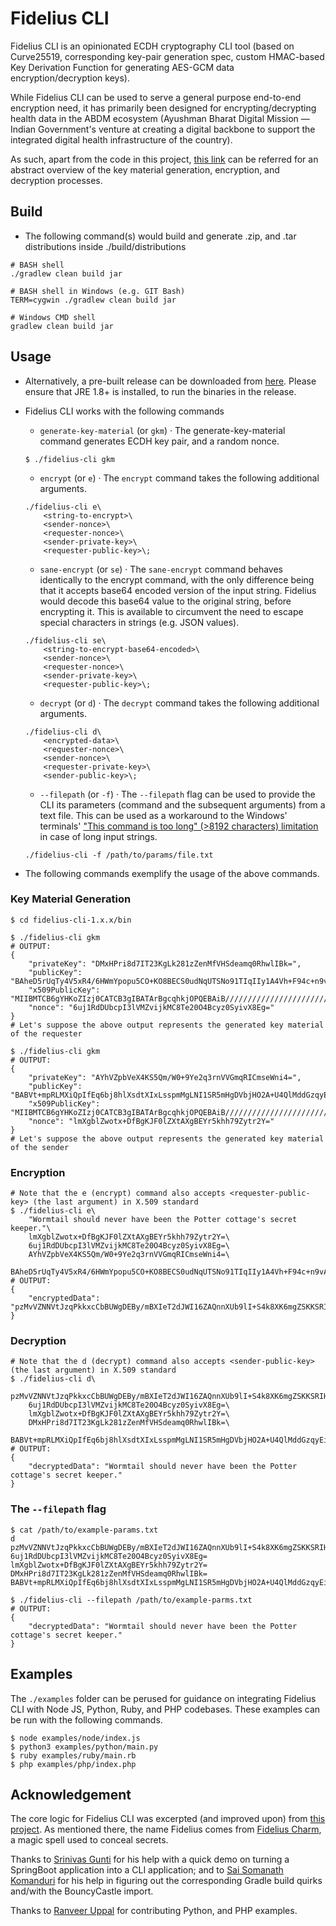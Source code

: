 # Fidelius CLI

Fidelius CLI is an opinionated ECDH cryptography CLI tool (based on Curve25519, corresponding key-pair generation spec, custom HMAC-based Key Derivation Function for generating AES-GCM data encryption/decryption keys).

While Fidelius CLI can be used to serve a general purpose end-to-end encryption need, it has primarily been designed for encrypting/decrypting health data in the ABDM ecosystem (Ayushman Bharat Digital Mission — Indian Government's venture at creating a digital backbone to support the integrated digital health infrastructure of the country).

As such, apart from the code in this project, [this link](https://sandbox.abdm.gov.in/docs/data_encrypt_decrypt) can be referred for an abstract overview of the key material generation, encryption, and decryption processes.

## Build

-   The following command(s) would build and generate .zip, and .tar distributions inside ./build/distributions

```
# BASH shell
./gradlew clean build jar

# BASH shell in Windows (e.g. GIT Bash)
TERM=cygwin ./gradlew clean build jar

# Windows CMD shell
gradlew clean build jar
```

## Usage

-   Alternatively, a pre-built release can be downloaded from [here](https://github.com/mgrmtech/fidelius-cli/releases). Please ensure that JRE 1.8+ is installed, to run the binaries in the release.

-   Fidelius CLI works with the following commands

    -   `generate-key-material` (or `gkm`) · The generate-key-material command generates ECDH key pair, and a random nonce.

    ```
    $ ./fidelius-cli gkm
    ```

    -   `encrypt` (or `e`) · The `encrypt` command takes the following additional arguments.

    ```
    ./fidelius-cli e\
    	<string-to-encrypt>\
    	<sender-nonce>\
    	<requester-nonce>\
    	<sender-private-key>\
    	<requester-public-key>\;
    ```

    -   `sane-encrypt` (or `se`) · The `sane-encrypt` command behaves identically to the encrypt command, with the only difference being that it accepts base64 encoded version of the input string. Fidelius would decode this base64 value to the original string, before encrypting it. This is available to circumvent the need to escape special characters in strings (e.g. JSON values).

    ```
    ./fidelius-cli se\
    	<string-to-encrypt-base64-encoded>\
    	<sender-nonce>\
    	<requester-nonce>\
    	<sender-private-key>\
    	<requester-public-key>\;
    ```

    -   `decrypt` (or `d`) · The `decrypt` command takes the following additional arguments.

    ```
    ./fidelius-cli d\
    	<encrypted-data>\
    	<requester-nonce>\
    	<sender-nonce>\
    	<requester-private-key>\
    	<sender-public-key>\;
    ```

    -   `--filepath` (or `-f`) · The `--filepath` flag can be used to provide the CLI its parameters (command and the subsequent arguments) from a text file. This can be used as a workaround to the Windows' terminals' ["This command is too long" (>8192 characters) limitation](https://docs.microsoft.com/en-us/troubleshoot/windows-client/shell-experience/command-line-string-limitation) in case of long input strings.

    ```
    ./fidelius-cli -f /path/to/params/file.txt
    ```

-   The following commands exemplify the usage of the above commands.

### Key Material Generation

```
$ cd fidelius-cli-1.x.x/bin

$ ./fidelius-cli gkm
# OUTPUT:
{
	"privateKey": "DMxHPri8d7IT23KgLk281zZenMfVHSdeamq0RhwlIBk=",
	"publicKey": "BAheD5rUqTy4V5xR4/6HWmYpopu5CO+KO8BECS0udNqUTSNo91TIqIIy1A4Vh+F94c+n9vAcwXU2bGcfsI5f69Y=",
	"x509PublicKey": "MIIBMTCB6gYHKoZIzj0CATCB3gIBATArBgcqhkjOPQEBAiB/////////////////////////////////////////7TBEBCAqqqqqqqqqqqqqqqqqqqqqqqqqqqqqqqqqqqqYSRShRAQge0Je0Je0Je0Je0Je0Je0Je0Je0Je0Je0JgtenHcQyGQEQQQqqqqqqqqqqqqqqqqqqqqqqqqqqqqqqqqqqqqqqq0kWiCuGaG4oIa04B7dLHdI0UySPU1+bXxhsinpxaJ+ztPZAiAQAAAAAAAAAAAAAAAAAAAAFN753qL3nNZYEmMaXPXT7QIBCANCAAQIXg+a1Kk8uFecUeP+h1pmKaKbuQjvijvARAktLnTalE0jaPdUyKiCMtQOFYfhfeHPp/bwHMF1NmxnH7COX+vW",
	"nonce": "6uj1RdDUbcpI3lVMZvijkMC8Te20O4Bcyz0SyivX8Eg="
}
# Let's suppose the above output represents the generated key material of the requester

$ ./fidelius-cli gkm
# OUTPUT:
{
	"privateKey": "AYhVZpbVeX4KS5Qm/W0+9Ye2q3rnVVGmqRICmseWni4=",
	"publicKey": "BABVt+mpRLMXiQpIfEq6bj8hlXsdtXIxLsspmMgLNI1SR5mHgDVbjHO2A+U4QlMddGzqyEidzm1AkhtSxSO2Ahg=",
	"x509PublicKey": "MIIBMTCB6gYHKoZIzj0CATCB3gIBATArBgcqhkjOPQEBAiB/////////////////////////////////////////7TBEBCAqqqqqqqqqqqqqqqqqqqqqqqqqqqqqqqqqqqqYSRShRAQge0Je0Je0Je0Je0Je0Je0Je0Je0Je0Je0JgtenHcQyGQEQQQqqqqqqqqqqqqqqqqqqqqqqqqqqqqqqqqqqqqqqq0kWiCuGaG4oIa04B7dLHdI0UySPU1+bXxhsinpxaJ+ztPZAiAQAAAAAAAAAAAAAAAAAAAAFN753qL3nNZYEmMaXPXT7QIBCANCAAQAVbfpqUSzF4kKSHxKum4/IZV7HbVyMS7LKZjICzSNUkeZh4A1W4xztgPlOEJTHXRs6shInc5tQJIbUsUjtgIY",
	"nonce": "lmXgblZwotx+DfBgKJF0lZXtAXgBEYr5khh79Zytr2Y="
}
# Let's suppose the above output represents the generated key material of the sender
```

### Encryption

```
# Note that the e (encrypt) command also accepts <requester-public-key> (the last argument) in X.509 standard
$ ./fidelius-cli e\
	"Wormtail should never have been the Potter cottage's secret keeper."\
	lmXgblZwotx+DfBgKJF0lZXtAXgBEYr5khh79Zytr2Y=\
	6uj1RdDUbcpI3lVMZvijkMC8Te20O4Bcyz0SyivX8Eg=\
	AYhVZpbVeX4KS5Qm/W0+9Ye2q3rnVVGmqRICmseWni4=\
	BAheD5rUqTy4V5xR4/6HWmYpopu5CO+KO8BECS0udNqUTSNo91TIqIIy1A4Vh+F94c+n9vAcwXU2bGcfsI5f69Y=\;
# OUTPUT:
{
	"encryptedData": "pzMvVZNNVtJzqPkkxcCbBUWgDEBy/mBXIeT2dJWI16ZAQnnXUb9lI+S4k8XK6mgZSKKSRIHkcNvJpllnBg548wUgavBa0vCRRwdL6kY6Yw=="
}
```

### Decryption

```
# Note that the d (decrypt) command also accepts <sender-public-key> (the last argument) in X.509 standard
$ ./fidelius-cli d\
	pzMvVZNNVtJzqPkkxcCbBUWgDEBy/mBXIeT2dJWI16ZAQnnXUb9lI+S4k8XK6mgZSKKSRIHkcNvJpllnBg548wUgavBa0vCRRwdL6kY6Yw==\
	6uj1RdDUbcpI3lVMZvijkMC8Te20O4Bcyz0SyivX8Eg=\
	lmXgblZwotx+DfBgKJF0lZXtAXgBEYr5khh79Zytr2Y=\
	DMxHPri8d7IT23KgLk281zZenMfVHSdeamq0RhwlIBk=\
	BABVt+mpRLMXiQpIfEq6bj8hlXsdtXIxLsspmMgLNI1SR5mHgDVbjHO2A+U4QlMddGzqyEidzm1AkhtSxSO2Ahg=\;
# OUTPUT:
{
	"decryptedData": "Wormtail should never have been the Potter cottage's secret keeper."
}
```

### The `--filepath` flag

```
$ cat /path/to/example-params.txt
d
pzMvVZNNVtJzqPkkxcCbBUWgDEBy/mBXIeT2dJWI16ZAQnnXUb9lI+S4k8XK6mgZSKKSRIHkcNvJpllnBg548wUgavBa0vCRRwdL6kY6Yw==
6uj1RdDUbcpI3lVMZvijkMC8Te20O4Bcyz0SyivX8Eg=
lmXgblZwotx+DfBgKJF0lZXtAXgBEYr5khh79Zytr2Y=
DMxHPri8d7IT23KgLk281zZenMfVHSdeamq0RhwlIBk=
BABVt+mpRLMXiQpIfEq6bj8hlXsdtXIxLsspmMgLNI1SR5mHgDVbjHO2A+U4QlMddGzqyEidzm1AkhtSxSO2Ahg=

$ ./fidelius-cli --filepath /path/to/example-parms.txt
# OUTPUT:
{
	"decryptedData": "Wormtail should never have been the Potter cottage's secret keeper."
}
```

## Examples

The `./examples` folder can be perused for guidance on integrating Fidelius CLI with Node JS, Python, Ruby, and PHP codebases. These examples can be run with the following commands.

```
$ node examples/node/index.js
$ python3 examples/python/main.py
$ ruby examples/ruby/main.rb
$ php examples/php/index.php
```

## Acknowledgement

The core logic for Fidelius CLI was excerpted (and improved upon) from [this project](https://github.com/sukreet/fidelius). As mentioned there, the name Fidelius comes from [Fidelius Charm](https://harrypotter.fandom.com/wiki/Fidelius_Charm), a magic spell used to conceal secrets.

Thanks to [Srinivas Gunti](https://github.com/itnug) for his help with a quick demo on turning a SpringBoot application into a CLI application; and to [Sai Somanath Komanduri](https://github.com/saisk8) for his help in figuring out the corresponding Gradle build quirks and/with the BouncyCastle import.

Thanks to [Ranveer Uppal](https://github.com/Ranveer0508) for contributing Python, and PHP examples.
